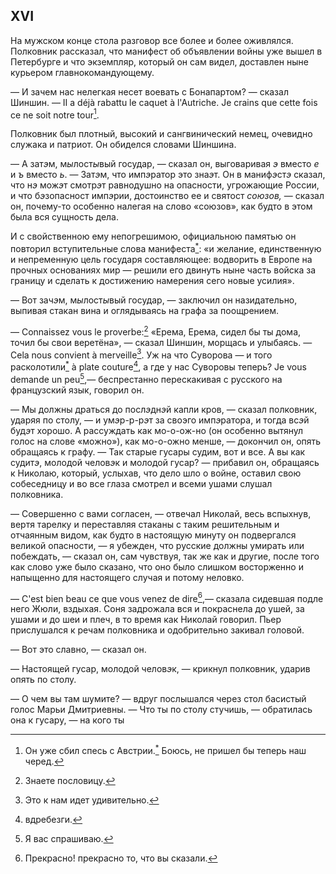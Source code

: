 ## XVI

На мужском конце стола разговор все более и более оживлялся. Полковник рассказал, что манифест об объявлении войны уже вышел в Петербурге и что экземпляр, который он сам видел, доставлен ныне курьером главнокомандующему.

— И зачем нас нелегкая несет воевать с Бонапартом? — сказал Шиншин. — II a déjà rabattu le caquet à l'Autriche. Je crains que cette fois ce ne soit notre tour[^150].

Полковник был плотный, высокий и сангвинический немец, очевидно служака и патриот. Он обиделся словами Шиншина.

— А зат*э*м, м*ы*лост*ы*вый государ, — сказал он, выговаривая *э* вместо *е* и *ъ* вместо *ь*. — Зат*э*м, что имп*э*ратор это зна*э*т. Он в маниф*э*ст*э* сказал, что н*э* мож*э*т смотр*э*т равнодушно на опасности, угрожающие России, и что б*э*зопасност имп*э*рии, достоинство ее и святост *союзов,* — сказал он, почему-то особенно налегая на слово «союзов», как будто в этом была вся сущность дела.

И с свойственною ему непогрешимою, официальною памятью он повторил вступительные слова манифеста[<sup>\*</sup>](#c_55): «и желание, единственную и непременную цель государя составляющее: водворить в Европе на прочных основаниях мир — решили его двинуть ныне часть войска за границу и сделать к достижению намерения сего новые усилия».

— Вот зач*э*м, м*ы*лост*ы*вый государ, — заключил он назидательно, выпивая стакан вина и оглядываясь на графа за поощрением.

— Connaissez vous le proverbe:[^151] «Ерема, Ерема, сидел бы ты дома, точил бы свои веретёна», — сказал Шиншин, морщась и улыбаясь. — Cela nous convient à merveille[^152]. Уж на что Суворова — и того расколотили[<sup>\*</sup>](#c_56) à plate couture[^153], a где у нас Суворовы теперь? Je vous demande un peu[^154],— беспрестанно перескакивая с русского на французский язык, говорил он.

— Мы должны драться до посл*э*дн*э*й капли кров, — сказал полковник, ударяя по столу, — и ум*э*р-р-р*э*т за своэго имп*э*ратора, и тогда вс*э*й буд*э*т хорошо. А рассуждать как мо-о-ож-но (он особенно вытянул голос на слове «можно»), как мо-о-ожно менше, — докончил он, опять обращаясь к графу. — Так старые гусары судим, вот и все. А вы как судит*э*, молодой челов*э*к и молодой гусар? — прибавил он, обращаясь к Николаю, который, услыхав, что дело шло о войне, оставил свою собеседницу и во все глаза смотрел и всеми ушами слушал полковника.

— Совершенно с вами согласен, — отвечал Николай, весь вспыхнув, вертя тарелку и переставляя стаканы с таким решительным и отчаянным видом, как будто в настоящую минуту он подвергался великой опасности, — я убежден, что русские должны умирать или побеждать, — сказал он, сам чувствуя, так же как и другие, после того как слово уже было сказано, что оно было слишком восторженно и напыщенно для настоящего случая и потому неловко.

— C'est bien beau ce que vous venez de dire[^155],— сказала сидевшая подле него Жюли, вздыхая. Соня задрожала вся и покраснела до ушей, за ушами и до шеи и плеч, в то время как Николай говорил. Пьер прислушался к речам полковника и одобрительно закивал головой.

— Вот это славно, — сказал он.

— Настоящей гусар, молодой челов*э*к, — крикнул полковник, ударив опять по столу.

— О чем вы там шумите? — вдруг послышался через стол басистый голос Марьи Дмитриевны. — Что ты по столу стучишь, — обратилась она к гусару, — на кого ты

[^150]: Он уже сбил спесь с Австрии.[<sup>\*</sup>](#c_54) Боюсь, не пришел бы теперь наш черед.

[^151]: Знаете пословицу.

[^152]: Это к нам идет удивительно.

[^153]: вдребезги.

[^154]: Я вас спрашиваю.

[^155]: Прекрасно! прекрасно то, что вы сказали.